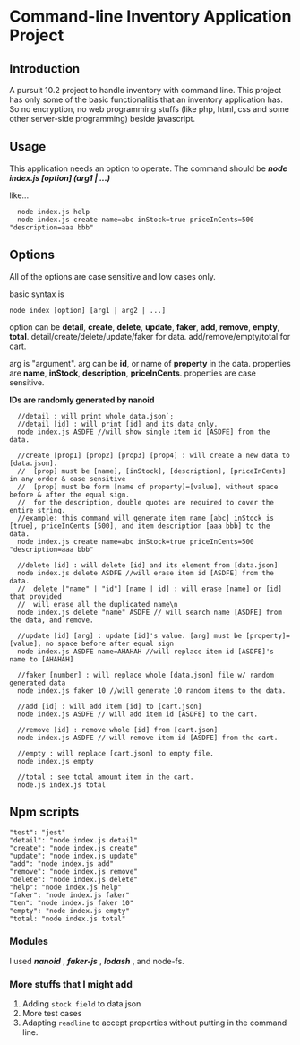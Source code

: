 # Command-line Inventory Application Project

## Introduction

A pursuit 10.2 project to handle inventory with command line. This project has only some of the basic functionalitis that an inventory application has. So no encryption, no web programming stuffs (like php, html, css and some other server-side programming) beside javascript.

## Usage

This application needs an option to operate. 
The command should be ***node index.js [option] (arg1 | ...)***

like...
```
  node index.js help
  node index.js create name=abc inStock=true priceInCents=500 "description=aaa bbb"
```

## Options

All of the options are case sensitive and low cases only.

basic syntax is 
```
node index [option] [arg1 | arg2 | ...]
```

option can be __detail__, __create__, __delete__, __update__, __faker__, __add__, __remove__, __empty__, __total__.
detail/create/delete/update/faker for data.
add/remove/empty/total for cart.

arg is "argument".
arg can be __id__, or name of __property__ in the data.
properties are __name__, __inStock__, __description__, __priceInCents__. properties are case sensitive.

__IDs are randomly generated by nanoid__
```
  //detail : will print whole data.json`;
  //detail [id] : will print [id] and its data only.
  node index.js ASDFE //will show single item id [ASDFE] from the data.

  //create [prop1] [prop2] [prop3] [prop4] : will create a new data to [data.json].
  //  [prop] must be [name], [inStock], [description], [priceInCents] in any order & case sensitive
  //  [prop] must be form [name of property]=[value], without space before & after the equal sign.
  //  for the description, double quotes are required to cover the entire string.
  //example: this command will generate item name [abc] inStock is [true], priceInCents [500], and item description [aaa bbb] to the data.
  node index.js create name=abc inStock=true priceInCents=500 "description=aaa bbb"
  
  //delete [id] : will delete [id] and its element from [data.json]
  node index.js delete ASDFE //will erase item id [ASDFE] from the data.
  //  delete ["name" | "id"] [name | id] : will erase [name] or [id] that provided
  //  will erase all the duplicated name\n
  node index.js delete "name" ASDFE // will search name [ASDFE] from the data, and remove.

  //update [id] [arg] : update [id]'s value. [arg] must be [property]=[value], no space before after equal sign
  node index.js ASDFE name=AHAHAH //will replace item id [ASDFE]'s name to [AHAHAH]

  //faker [number] : will replace whole [data.json] file w/ random generated data
  node index.js faker 10 //will generate 10 random items to the data.

  //add [id] : will add item [id] to [cart.json]
  node index.js ASDFE // will add item id [ASDFE] to the cart.

  //remove [id] : remove whole [id] from [cart.json]
  node index.js ASDFE // will remove item id [ASDFE] from the cart.

  //empty : will replace [cart.json] to empty file.
  node index.js empty

  //total : see total amount item in the cart.
  node.js index.js total
```
## Npm scripts

    "test": "jest"
    "detail": "node index.js detail"
    "create": "node index.js create"
    "update": "node index.js update"
    "add": "node index.js add"
    "remove": "node index.js remove"
    "delete": "node index.js delete"
    "help": "node index.js help"
    "faker": "node index.js faker"
    "ten": "node index.js faker 10"
    "empty": "node index.js empty"
    "total: "node index.js total"


### Modules

I used ___nanoid___ , ___faker-js___ , ___lodash___ , and node-fs.

### More stuffs that I might add

1. Adding `stock field` to data.json
2. More test cases
3. Adapting `readline` to accept properties without putting in the command line.